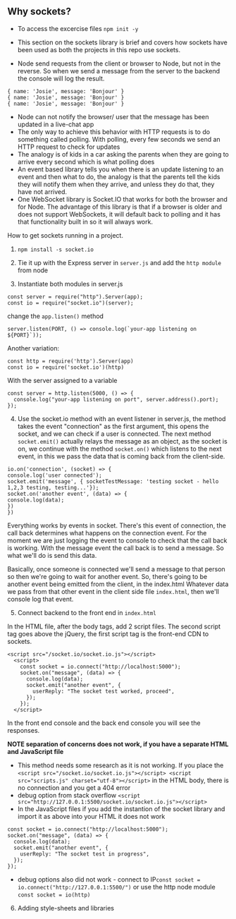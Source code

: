 ## Why sockets?

- To access the excercise files `npm init -y`

- This section on the sockets library is brief and covers how sockets have been used as both the projects in this repo use sockets.

- Node send requests from the client or browser to Node, but not in the reverse. So when we send a message from the server to the backend the console will log the result.

```
{ name: 'Josie', message: 'Bonjour' }
{ name: 'Josie', message: 'Bonjour' }
{ name: 'Josie', message: 'Bonjour' }
```

- Node can not notify the browser/ user that the message has been updated in a live-chat app
- The only way to achieve this behavior with HTTP requests is to do something called polling. With polling, every few seconds we send an HTTP request to check for updates
- The analogy is of kids in a car asking the parents when they are going to arrive every second which is what polling does
- An event based library tells you when there is an update listening to an event and then what to do, the analogy is that the parents tell the kids they will notify them when they arrive, and unless they do that, they have not arrived.
- One WebSocket library is Socket.IO that works for both the browser and for Node. The advantage of this library is that if a browser is older and does not support WebSockets, it will default back to polling and it has that functionality built in so it will always work.

How to get sockets running in a project.

1. `npm install -s socket.io`

2. Tie it up with the Express server in `server.js` and add the `http module` from node

3. Instantiate both modules in server.js

```
const server = require("http").Server(app);
const io = require("socket.io")(server);
```

change the `app.listen()` method

```
server.listen(PORT, () => console.log(`your-app listening on ${PORT}`));
```

Another variation:

```
const http = require('http').Server(app)
const io = require('socket.io')(http)
```

With the server assigned to a variable

```
const server = http.listen(5000, () => {
  console.log("your-app listening on port", server.address().port);
});
```

4. Use the socket.io method with an event listener in server.js, the method takes the event "connection" as the first argument, this opens the socket, and we can check if a user is connected. The next method `socket.emit()` actually relays the message as an object, as the socket is on, we continue with the method `socket.on()` which listens to the next event, in this we pass the data that is coming back from the client-side.

```
io.on('connection', (socket) => {
console.log('user connected');
socket.emit('message', { socketTestMessage: 'testing socket - hello 1,2,3 testing, testing...'});
socket.on('another event', (data) => {
console.log(data);
})
})
```

Everything works by events in socket. There's this event of connection, the call back determines what happens on the connection event. For the moment we are just logging the event to console to check that the call back is working. With the message event the call back is to send a message. So what we'll do is send this data.

Basically, once someone is connected we'll send a message to that person so then we're going to wait for another event. So, there's going to be another event being emitted from the client, in the index.html Whatever data we pass from that other event in the client side file `index.html`, then we'll console log that event.

5. Connect backend to the front end in `index.html`

In the HTML file, after the body tags, add 2 script files. The second script tag goes above the jQuery, the first script tag is the front-end CDN to sockets.

```
<script src="/socket.io/socket.io.js"></script>
  <script>
    const socket = io.connect("http://localhost:5000");
    socket.on("message", (data) => {
      console.log(data);
      socket.emit("another event", {
        userReply: "The socket test worked, proceed",
      });
    });
  </script>
```

In the front end console and the back end console you will see the responses.

**NOTE separation of concerns does not work, if you have a separate HTML and JavaScript file**

- This method needs some research as it is not working.
  If you place the `<script src="/socket.io/socket.io.js"></script> <script src="scripts.js" charset="utf-8"></script>` in the HTML body, there is no connection and you get a 404 error
- debug option from stack overflow
  `<script src="http://127.0.0.1:5500/socket.io/socket.io.js"></script>`
- In the JavaScript files if you add the instantion of the socket library and import it as above into your HTML it does not work

```
const socket = io.connect("http://localhost:5000");
socket.on("message", (data) => {
  console.log(data);
  socket.emit("another event", {
    userReply: "The socket test in progress",
  });
});

```

- debug options also did not work - connect to IP`const socket = io.connect("http://127.0.0.1:5500/")` or use the http node module `const socket = io(http)`

6. Adding style-sheets and libraries
